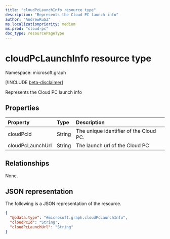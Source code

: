 ```yaml
---
title: "cloudPcLaunchInfo resource type"
description: "Represents the Cloud PC launch info"
author: "AndrewKuSZ"
ms.localizationpriority: medium
ms.prod: "cloud-pc"
doc_type: resourcePageType
---
```


# cloudPcLaunchInfo resource type

Namespace: microsoft.graph

[!INCLUDE [beta-disclaimer](../../includes/beta-disclaimer.md)]

Represents the Cloud PC launch info

## Properties
|Property|Type|Description|
|:---|:---|:---|
|cloudPcId|String|The unique identifier of the Cloud PC.|
|cloudPcLaunchUrl|String|The launch url of the Cloud PC|

## Relationships
None.

## JSON representation
The following is a JSON representation of the resource.
<!-- {
  "blockType": "resource",
  "@odata.type": "microsoft.graph.cloudPcLaunchInfo"
}
-->
``` json
{
  "@odata.type": "#microsoft.graph.cloudPcLaunchInfo",
  "cloudPcId": "String",
  "cloudPcLaunchUrl": "String"
}
```

